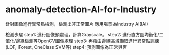 # anomaly-detection-AI-for-Industry
針對圖像進行異常點檢測，檢測出非正常圖片
應用場景為Industry AI(IAI)

檢測步驟
step1: 進行圖像預處理，計算Grayscale。
step2: 進行直方圖均衡化/二值化/邊緣檢測等OpenCV圖像處理
step3: 再藉由邊緣區域擷取進行異常點訓練(LOF, iForest, OneClass SVM等)
step4: 預測圖像為正常與否




